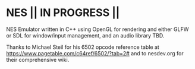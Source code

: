 # NES || IN PROGRESS ||
NES Emulator written in C++ using OpenGL for rendering and either GLFW or SDL for window/input management, and an audio library TBD. 

Thanks to Michael Steil for his 6502 opcode reference table at https://www.pagetable.com/c64ref/6502/?tab=2# and to nesdev.org for their comprehensive wiki. 
